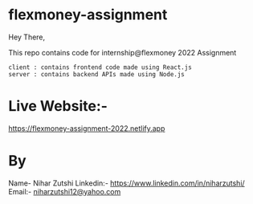 # flexmoney-assignment

Hey There,

This repo contains code for internship@flexmoney 2022 Assignment


    client : contains frontend code made using React.js
    server : contains backend APIs made using Node.js

# Live Website:-
https://flexmoney-assignment-2022.netlify.app

# By

Name- Nihar Zutshi
Linkedin:- https://www.linkedin.com/in/niharzutshi/
Email:- niharzutshi12@yahoo.com
